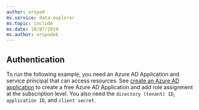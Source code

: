 ```yaml
---
author: orspod
ms.service: data-explorer
ms.topic: include
ms.date: 10/07/2019
ms.author: orspodek
---
```


## Authentication

To run the following example, you need an Azure AD Application and service principal that can access resources. See [create an Azure AD application](https://docs.microsoft.com/en-us/azure/active-directory/develop/howto-create-service-principal-portal) to create a free Azure AD Application and add role assignment at the subscription level. You also need the `directory (tenant) ID`, `application ID`, and `client secret`.
